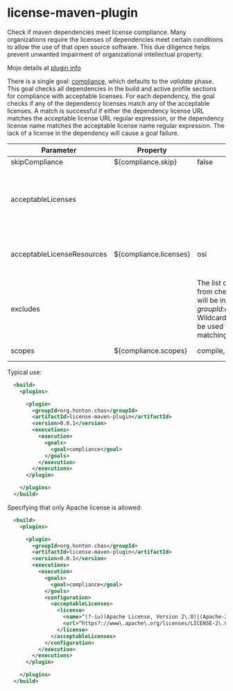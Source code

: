 # license-maven-plugin

Check if maven dependencies meet license compliance.  Many organizations require the licenses of
dependencies meet certain conditions to allow the use of that open source software.  This due
diligence helps prevent unwanted impairment of organizational intellectual property.

Mojo details at [plugin info](https://chonton.github.io/license-maven-plugin/0.0.1/plugin-info.html)

There is a single goal: [compliance](https://chonton.github.io/license-maven-plugin/0.0.1/local-mojo.html),
which defaults to the *validate* phase.  This goal checks all dependencies in the build and active
profile sections for compliance with acceptable licenses.  For each dependency, the goal checks if
any of the dependency licenses match any of the acceptable licenses.  A match is successful if
either the dependency license URL matches the acceptable license URL regular expression, or the
dependency license name matches the acceptable license name regular expression.  The lack of a
license in the dependency will cause a goal failure.


| Parameter       | Property     | Default | Description          |
|-----------------|------------- | ------- |----------------------|
|skipCompliance|${compliance.skip}| false | Skip the license check |
|acceptableLicenses|            |     |The set of license regular expressions to match against dependency licenses. If not set, licenses from acceptableLicenseResource are used. |
|acceptableLicenseResources|${compliance.licenses}|osi |The comma separated names of xml resources from which to read licenses.  Built in resources are 'osi', 'osi-viral', 'osi-non-viral' |
|excludes |      |The list of dependencies to exclude from checking compliance.  These will be in the form of *groupId:artifactId[[:type]:classifier]*. Wildcard characters '*' and '?' can be used to do glob-like pattern matching. |
|scopes   |${compliance.scopes}|compile, runtime, provided, test|The comma separated list of scopes to check |

Typical use:

```xml
  <build>
    <plugins>

      <plugin>
        <groupId>org.honton.chas</groupId>
        <artifactId>license-maven-plugin</artifactId>
        <version>0.0.1</version>
        <executions>
          <execution>
            <goals>
              <goal>compliance</goal>
            </goals>
          </execution>
        </executions>
      </plugin>

    </plugins>
  </build>
```

Specifying that only Apache license is allowed:

```xml
  <build>
    <plugins>

      <plugin>
        <groupId>org.honton.chas</groupId>
        <artifactId>license-maven-plugin</artifactId>
        <version>0.0.1</version>
        <executions>
          <execution>
            <goals>
              <goal>compliance</goal>
            </goals>
            <configuration>
              <acceptableLicenses>
                <license>
                  <name>^(?-iu)(Apache License, Version 2\.0)|(Apache-2\.0)$</name>
                  <url>^https?://www\.apache\.org/licenses/LICENSE-2\.0$</url>
                </license>
              </acceptableLicenses>
            </configuration>
          </execution>
        </executions>
      </plugin>

    </plugins>
  </build>
```

